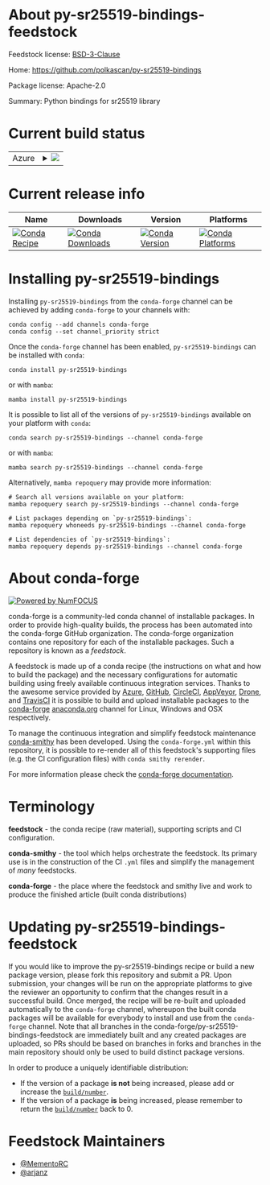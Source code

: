 About py-sr25519-bindings-feedstock
===================================

Feedstock license: [BSD-3-Clause](https://github.com/conda-forge/py-sr25519-bindings-feedstock/blob/main/LICENSE.txt)

Home: https://github.com/polkascan/py-sr25519-bindings

Package license: Apache-2.0

Summary: Python bindings for sr25519 library

Current build status
====================


<table>
    
  <tr>
    <td>Azure</td>
    <td>
      <details>
        <summary>
          <a href="https://dev.azure.com/conda-forge/feedstock-builds/_build/latest?definitionId=20657&branchName=main">
            <img src="https://dev.azure.com/conda-forge/feedstock-builds/_apis/build/status/py-sr25519-bindings-feedstock?branchName=main">
          </a>
        </summary>
        <table>
          <thead><tr><th>Variant</th><th>Status</th></tr></thead>
          <tbody><tr>
              <td>linux_64_python3.10.____cpython</td>
              <td>
                <a href="https://dev.azure.com/conda-forge/feedstock-builds/_build/latest?definitionId=20657&branchName=main">
                  <img src="https://dev.azure.com/conda-forge/feedstock-builds/_apis/build/status/py-sr25519-bindings-feedstock?branchName=main&jobName=linux&configuration=linux%20linux_64_python3.10.____cpython" alt="variant">
                </a>
              </td>
            </tr><tr>
              <td>linux_64_python3.11.____cpython</td>
              <td>
                <a href="https://dev.azure.com/conda-forge/feedstock-builds/_build/latest?definitionId=20657&branchName=main">
                  <img src="https://dev.azure.com/conda-forge/feedstock-builds/_apis/build/status/py-sr25519-bindings-feedstock?branchName=main&jobName=linux&configuration=linux%20linux_64_python3.11.____cpython" alt="variant">
                </a>
              </td>
            </tr><tr>
              <td>linux_64_python3.12.____cpython</td>
              <td>
                <a href="https://dev.azure.com/conda-forge/feedstock-builds/_build/latest?definitionId=20657&branchName=main">
                  <img src="https://dev.azure.com/conda-forge/feedstock-builds/_apis/build/status/py-sr25519-bindings-feedstock?branchName=main&jobName=linux&configuration=linux%20linux_64_python3.12.____cpython" alt="variant">
                </a>
              </td>
            </tr><tr>
              <td>linux_64_python3.9.____cpython</td>
              <td>
                <a href="https://dev.azure.com/conda-forge/feedstock-builds/_build/latest?definitionId=20657&branchName=main">
                  <img src="https://dev.azure.com/conda-forge/feedstock-builds/_apis/build/status/py-sr25519-bindings-feedstock?branchName=main&jobName=linux&configuration=linux%20linux_64_python3.9.____cpython" alt="variant">
                </a>
              </td>
            </tr><tr>
              <td>osx_64_python3.10.____cpython</td>
              <td>
                <a href="https://dev.azure.com/conda-forge/feedstock-builds/_build/latest?definitionId=20657&branchName=main">
                  <img src="https://dev.azure.com/conda-forge/feedstock-builds/_apis/build/status/py-sr25519-bindings-feedstock?branchName=main&jobName=osx&configuration=osx%20osx_64_python3.10.____cpython" alt="variant">
                </a>
              </td>
            </tr><tr>
              <td>osx_64_python3.11.____cpython</td>
              <td>
                <a href="https://dev.azure.com/conda-forge/feedstock-builds/_build/latest?definitionId=20657&branchName=main">
                  <img src="https://dev.azure.com/conda-forge/feedstock-builds/_apis/build/status/py-sr25519-bindings-feedstock?branchName=main&jobName=osx&configuration=osx%20osx_64_python3.11.____cpython" alt="variant">
                </a>
              </td>
            </tr><tr>
              <td>osx_64_python3.12.____cpython</td>
              <td>
                <a href="https://dev.azure.com/conda-forge/feedstock-builds/_build/latest?definitionId=20657&branchName=main">
                  <img src="https://dev.azure.com/conda-forge/feedstock-builds/_apis/build/status/py-sr25519-bindings-feedstock?branchName=main&jobName=osx&configuration=osx%20osx_64_python3.12.____cpython" alt="variant">
                </a>
              </td>
            </tr><tr>
              <td>osx_64_python3.9.____cpython</td>
              <td>
                <a href="https://dev.azure.com/conda-forge/feedstock-builds/_build/latest?definitionId=20657&branchName=main">
                  <img src="https://dev.azure.com/conda-forge/feedstock-builds/_apis/build/status/py-sr25519-bindings-feedstock?branchName=main&jobName=osx&configuration=osx%20osx_64_python3.9.____cpython" alt="variant">
                </a>
              </td>
            </tr><tr>
              <td>win_64_python3.10.____cpython</td>
              <td>
                <a href="https://dev.azure.com/conda-forge/feedstock-builds/_build/latest?definitionId=20657&branchName=main">
                  <img src="https://dev.azure.com/conda-forge/feedstock-builds/_apis/build/status/py-sr25519-bindings-feedstock?branchName=main&jobName=win&configuration=win%20win_64_python3.10.____cpython" alt="variant">
                </a>
              </td>
            </tr><tr>
              <td>win_64_python3.11.____cpython</td>
              <td>
                <a href="https://dev.azure.com/conda-forge/feedstock-builds/_build/latest?definitionId=20657&branchName=main">
                  <img src="https://dev.azure.com/conda-forge/feedstock-builds/_apis/build/status/py-sr25519-bindings-feedstock?branchName=main&jobName=win&configuration=win%20win_64_python3.11.____cpython" alt="variant">
                </a>
              </td>
            </tr><tr>
              <td>win_64_python3.12.____cpython</td>
              <td>
                <a href="https://dev.azure.com/conda-forge/feedstock-builds/_build/latest?definitionId=20657&branchName=main">
                  <img src="https://dev.azure.com/conda-forge/feedstock-builds/_apis/build/status/py-sr25519-bindings-feedstock?branchName=main&jobName=win&configuration=win%20win_64_python3.12.____cpython" alt="variant">
                </a>
              </td>
            </tr><tr>
              <td>win_64_python3.9.____cpython</td>
              <td>
                <a href="https://dev.azure.com/conda-forge/feedstock-builds/_build/latest?definitionId=20657&branchName=main">
                  <img src="https://dev.azure.com/conda-forge/feedstock-builds/_apis/build/status/py-sr25519-bindings-feedstock?branchName=main&jobName=win&configuration=win%20win_64_python3.9.____cpython" alt="variant">
                </a>
              </td>
            </tr>
          </tbody>
        </table>
      </details>
    </td>
  </tr>
</table>

Current release info
====================

| Name | Downloads | Version | Platforms |
| --- | --- | --- | --- |
| [![Conda Recipe](https://img.shields.io/badge/recipe-py--sr25519--bindings-green.svg)](https://anaconda.org/conda-forge/py-sr25519-bindings) | [![Conda Downloads](https://img.shields.io/conda/dn/conda-forge/py-sr25519-bindings.svg)](https://anaconda.org/conda-forge/py-sr25519-bindings) | [![Conda Version](https://img.shields.io/conda/vn/conda-forge/py-sr25519-bindings.svg)](https://anaconda.org/conda-forge/py-sr25519-bindings) | [![Conda Platforms](https://img.shields.io/conda/pn/conda-forge/py-sr25519-bindings.svg)](https://anaconda.org/conda-forge/py-sr25519-bindings) |

Installing py-sr25519-bindings
==============================

Installing `py-sr25519-bindings` from the `conda-forge` channel can be achieved by adding `conda-forge` to your channels with:

```
conda config --add channels conda-forge
conda config --set channel_priority strict
```

Once the `conda-forge` channel has been enabled, `py-sr25519-bindings` can be installed with `conda`:

```
conda install py-sr25519-bindings
```

or with `mamba`:

```
mamba install py-sr25519-bindings
```

It is possible to list all of the versions of `py-sr25519-bindings` available on your platform with `conda`:

```
conda search py-sr25519-bindings --channel conda-forge
```

or with `mamba`:

```
mamba search py-sr25519-bindings --channel conda-forge
```

Alternatively, `mamba repoquery` may provide more information:

```
# Search all versions available on your platform:
mamba repoquery search py-sr25519-bindings --channel conda-forge

# List packages depending on `py-sr25519-bindings`:
mamba repoquery whoneeds py-sr25519-bindings --channel conda-forge

# List dependencies of `py-sr25519-bindings`:
mamba repoquery depends py-sr25519-bindings --channel conda-forge
```


About conda-forge
=================

[![Powered by
NumFOCUS](https://img.shields.io/badge/powered%20by-NumFOCUS-orange.svg?style=flat&colorA=E1523D&colorB=007D8A)](https://numfocus.org)

conda-forge is a community-led conda channel of installable packages.
In order to provide high-quality builds, the process has been automated into the
conda-forge GitHub organization. The conda-forge organization contains one repository
for each of the installable packages. Such a repository is known as a *feedstock*.

A feedstock is made up of a conda recipe (the instructions on what and how to build
the package) and the necessary configurations for automatic building using freely
available continuous integration services. Thanks to the awesome service provided by
[Azure](https://azure.microsoft.com/en-us/services/devops/), [GitHub](https://github.com/),
[CircleCI](https://circleci.com/), [AppVeyor](https://www.appveyor.com/),
[Drone](https://cloud.drone.io/welcome), and [TravisCI](https://travis-ci.com/)
it is possible to build and upload installable packages to the
[conda-forge](https://anaconda.org/conda-forge) [anaconda.org](https://anaconda.org/)
channel for Linux, Windows and OSX respectively.

To manage the continuous integration and simplify feedstock maintenance
[conda-smithy](https://github.com/conda-forge/conda-smithy) has been developed.
Using the ``conda-forge.yml`` within this repository, it is possible to re-render all of
this feedstock's supporting files (e.g. the CI configuration files) with ``conda smithy rerender``.

For more information please check the [conda-forge documentation](https://conda-forge.org/docs/).

Terminology
===========

**feedstock** - the conda recipe (raw material), supporting scripts and CI configuration.

**conda-smithy** - the tool which helps orchestrate the feedstock.
                   Its primary use is in the construction of the CI ``.yml`` files
                   and simplify the management of *many* feedstocks.

**conda-forge** - the place where the feedstock and smithy live and work to
                  produce the finished article (built conda distributions)


Updating py-sr25519-bindings-feedstock
======================================

If you would like to improve the py-sr25519-bindings recipe or build a new
package version, please fork this repository and submit a PR. Upon submission,
your changes will be run on the appropriate platforms to give the reviewer an
opportunity to confirm that the changes result in a successful build. Once
merged, the recipe will be re-built and uploaded automatically to the
`conda-forge` channel, whereupon the built conda packages will be available for
everybody to install and use from the `conda-forge` channel.
Note that all branches in the conda-forge/py-sr25519-bindings-feedstock are
immediately built and any created packages are uploaded, so PRs should be based
on branches in forks and branches in the main repository should only be used to
build distinct package versions.

In order to produce a uniquely identifiable distribution:
 * If the version of a package **is not** being increased, please add or increase
   the [``build/number``](https://docs.conda.io/projects/conda-build/en/latest/resources/define-metadata.html#build-number-and-string).
 * If the version of a package **is** being increased, please remember to return
   the [``build/number``](https://docs.conda.io/projects/conda-build/en/latest/resources/define-metadata.html#build-number-and-string)
   back to 0.

Feedstock Maintainers
=====================

* [@MementoRC](https://github.com/MementoRC/)
* [@arjanz](https://github.com/arjanz/)

